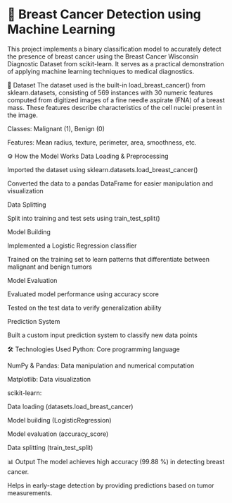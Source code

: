 # 🧬 Breast Cancer Detection using Machine Learning

This project implements a binary classification model to accurately detect the presence of breast cancer using the Breast Cancer Wisconsin Diagnostic Dataset from scikit-learn. It serves as a practical demonstration of applying machine learning techniques to medical diagnostics.

🧪 Dataset
The dataset used is the built-in load_breast_cancer() from sklearn.datasets, consisting of 569 instances with 30 numeric features computed from digitized images of a fine needle aspirate (FNA) of a breast mass. These features describe characteristics of the cell nuclei present in the image.

Classes: Malignant (1), Benign (0)

Features: Mean radius, texture, perimeter, area, smoothness, etc.

⚙️ How the Model Works
Data Loading & Preprocessing

Imported the dataset using sklearn.datasets.load_breast_cancer()

Converted the data to a pandas DataFrame for easier manipulation and visualization

Data Splitting

Split into training and test sets using train_test_split()

Model Building

Implemented a Logistic Regression classifier

Trained on the training set to learn patterns that differentiate between malignant and benign tumors

Model Evaluation

Evaluated model performance using accuracy score

Tested on the test data to verify generalization ability

Prediction System

Built a custom input prediction system to classify new data points

🛠️ Technologies Used
Python: Core programming language

NumPy & Pandas: Data manipulation and numerical computation

Matplotlib: Data visualization

scikit-learn:

Data loading (datasets.load_breast_cancer)

Model building (LogisticRegression)

Model evaluation (accuracy_score)

Data splitting (train_test_split)

📊 Output
The model achieves high accuracy (99.88 %) in detecting breast cancer.

Helps in early-stage detection by providing predictions based on tumor measurements.
